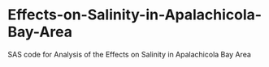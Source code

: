 # Effects-on-Salinity-in-Apalachicola-Bay-Area
SAS code for Analysis of the Effects on Salinity in Apalachicola Bay Area
